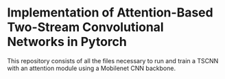 # Implementation of Attention-Based Two-Stream Convolutional Networks in Pytorch
This repository consists of all the files necessary to run and train a TSCNN with an attention module using a Mobilenet CNN backbone. 

